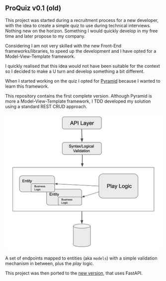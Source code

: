 ## ProQuiz v0.1 (old)

This project was started during a recruitment process for a new developer, with the idea to create a simple quiz to use during technical interviews. Nothing new on the horizon. Something I would quickly develop in my free time and later propose to my company.

Considering I am not very skilled with the new Front-End frameworks/libraries, to speed up the development and I have opted for a Model-View-Template framework.

I quickly realised that this idea would not have been suitable for the context so I decided to make a U turn and develop something a bit different.

When I started working on the quiz I opted for [Pyramid](https://docs.pylonsproject.org/projects/pyramid/en/latest/) because I wanted to learn this framework.

This repository contains the first complete version. Although Pyramid is more a Model-View-Template framework, I TDD developed my solution using a standard REST CRUD approach.

![Diagram version 1](docs/pyramid-diagram.png "Diagram v.1")

A set of endpoints mapped to entities (aka `models`) with a simple validation mechanism in between, plus the _play_ logic.

This project was then ported to the [new version](https://github.com/mp-83/proquiz), that uses FastAPI.

